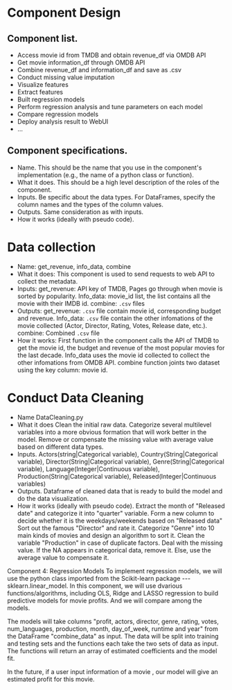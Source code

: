 # Component Design


## Component list. 
- Access movie id from TMDB and obtain revenue_df via OMDB API
- Get movie information_df through OMDB API
- Combine revenue_df and information_df and save as .csv
- Conduct missing value imputation
- Visualize features
- Extract features
- Built regression models
- Perform regression analysis and tune parameters on each model
- Compare regression models
- Deploy analysis result to WebUI
- ...

## Component specifications. 
- Name. This should be the name that you use in the component's implementation (e.g., the name of a python class or function).
- What it does. This should be a high level description of the roles of the component.
- Inputs. Be specific about the data types. For DataFrames, specify the column names and the types of the column values.
- Outputs. Same consideration as with inputs.
- How it works (ideally with pseudo code).
# Data collection
- Name: 
  get_revenue, info_data, combine
- What it does: 
  This component is used to send requests to web API to collect the metadata. 
- Inputs: get_revenue: API key of TMDB, Pages go through when movie is sorted by popularity. Info_data: movie_id list, the list contains all the movie with their IMDB id. combine: `.csv` files
- Outputs: get_revenue: `.csv` file contain movie id, corresponding budget and revenue. Info_data: `.csv` file contain the other infomations of the movie collected (Actor, Director, Rating, Votes, Release date, etc.). combine: Combined `.csv` file
- How it works:
  First function in the component calls the API of TMDB to get the movie id, the budget and revenue of the most popular movies for the last decade. Info_data uses the movie id collected to collect the other infomations from OMDB API. combine function joints two dataset using the key column: movie id.
# Conduct Data Cleaning
- Name
  DataCleaning.py 
- What it does
  Clean the initial raw data. Categorize several multilevel variables into a more obvious formation that will work better in the model. Remove or compensate the missing value with average value based on different data types. 
- Inputs. 
  Actors(string|Categorical variable), Country(String|Categorical variable), Director(String|Categorical variable), Genre(String|Categorical variable), Language(Integer|Continuous variable), Production(String|Categorical variable), Released(Integer|Continuous variables)
- Outputs. 
  Dataframe of cleaned data that is ready to build the model and do the data visualization.
- How it works (ideally with pseudo code).
  Extract the month of "Released date" and categorize it into "quarter" variable.
  Form a new column to decide whether it is the weekdays/weekends based on "Released data"
  Sort out the famous "Director" and rate it. 
  Categorize "Genre" into 10 main kinds of movies and design an algorithm to sort it.
  Clean the variable "Production" in case of duplicate factors.
  Deal with the missing value. If the NA appears in categorical data, remove it. Else, use the average value to compensate it.

Component 4: Regression Models
To implement regression models, we will use the python class imported from the Scikit-learn package ---  sklearn.linear_model.
In this component, we will use dvarious functions/algorithms, including OLS, Ridge and LASSO regression to build predictive models for movie profits. And we will compare among the models. 

The models will take columns "profit, actors, director, genre, rating, votes, num_languages, production, month, day_of_week, runtime and year" from the DataFrame "combine_data" as input. The data will be split into training and testing sets and the functions each take the two sets of data as input. The functions will return an array of estimated coefficients and the model fit.

In the future, if a user input information of a movie , our model will give an estimated profit for this movie.
